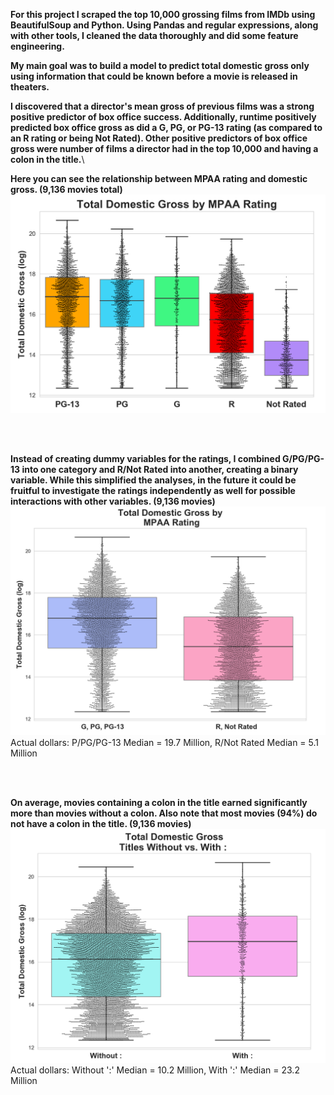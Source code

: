 
**For this project I scraped the top 10,000 grossing films from IMDb using BeautifulSoup and Python.
Using Pandas and regular expressions, along with other tools, I cleaned the data thoroughly and did some feature engineering.**

**My main goal was to build a model to predict total domestic gross only using information that could be known before a movie is released in theaters.**

**I discovered that a director's mean gross of previous films was a strong positive predictor of box office success. Additionally,  runtime positively predicted box office gross as did a G, PG, or PG-13 rating (as compared to an R rating or being Not Rated). Other positive predictors of box office gross were number of films a director had in the top 10,000 and having a colon in the title.**\

**Here you can see the relationship between MPAA rating and domestic gross. (9,136 movies total)**
![](mpaaratings5_gross.png)

<br> 
</br> 

**Instead of creating dummy variables for the ratings, I combined G/PG/PG-13 into one category and R/Not Rated into another, creating a binary variable. While this simplified the analyses, in the future it could be fruitful to investigate the ratings independently as well for possible interactions with other variables. (9,136 movies)**
![](mpaaratings2_gross.png)
Actual dollars: P/PG/PG-13 Median = 19.7 Million,     R/Not Rated Median = 5.1 Million

<br> 
</br> 

**On average, movies containing a colon in the title earned significantly more than movies without a colon. Also note that most movies (94%) do not have a colon in the title. (9,136 movies)** ![](colon_in_title.png)
Actual dollars: Without ':' Median = 10.2 Million,     With ':' Median = 23.2 Million
